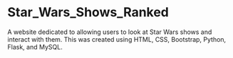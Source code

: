 # Star_Wars_Shows_Ranked
A website dedicated to allowing users to look at Star Wars shows and interact with them. This was created using HTML, CSS, Bootstrap, Python, Flask, and MySQL.
